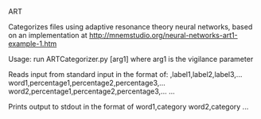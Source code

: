 ART

Categorizes files using adaptive resonance theory neural networks, based on an implementation at http://mnemstudio.org/neural-networks-art1-example-1.htm

Usage: run ARTCategorizer.py [arg1]
where arg1 is the vigilance parameter

Reads input from standard input in the format of:
,label1,label2,label3,...
word1,percentage1,percentage2,percentage3,...
word2,percentage1,percentage2,percentage3,...
...

Prints output to stdout in the format of
word1,category
word2,category
...